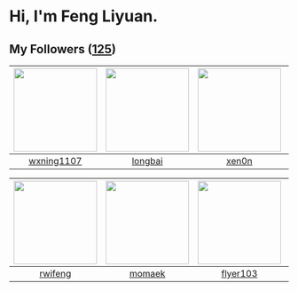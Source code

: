 # Hi, I'm Feng Liyuan.

## My Followers ([125](https://github.com/SunRunAway?tab=followers))

| <img src="https://avatars.githubusercontent.com/u/42286315?v=4" width="150" height="150" /> | <img src="https://avatars.githubusercontent.com/u/1204301?v=4" width="150" height="150" /> | <img src="https://avatars.githubusercontent.com/u/1175567?v=4" width="150" height="150" /> | <img src="https://avatars.githubusercontent.com/u/4281540?v=4" width="150" height="150" /> |
| :-----------------------------------------------------------------------------------------: | :----------------------------------------------------------------------------------------: | :----------------------------------------------------------------------------------------: | :----------------------------------------------------------------------------------------: |
|                         [wxning1107](https://github.com/wxning1107)                         |                            [longbai](https://github.com/longbai)                           |                              [xen0n](https://github.com/xen0n)                             |                           [chchannn](https://github.com/chchannn)                          |

| <img src="https://avatars.githubusercontent.com/u/1814146?v=4" width="150" height="150" /> | <img src="https://avatars.githubusercontent.com/u/3843588?v=4" width="150" height="150" /> | <img src="https://avatars.githubusercontent.com/u/829039?v=4" width="150" height="150" /> | <img src="https://avatars.githubusercontent.com/u/1457382?v=4" width="150" height="150" /> |
| :----------------------------------------------------------------------------------------: | :----------------------------------------------------------------------------------------: | :---------------------------------------------------------------------------------------: | :----------------------------------------------------------------------------------------: |
|                            [rwifeng](https://github.com/rwifeng)                           |                             [momaek](https://github.com/momaek)                            |                          [flyer103](https://github.com/flyer103)                          |                         [lintianzhi](https://github.com/lintianzhi)                        |